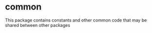 # common

This package contains constants and other common code that may be shared between other packages
